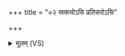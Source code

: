 +++
title = "०२ स्रक्त्योऽसि प्रतिसरोऽसि"

+++
<details><summary>मूलम् (VS)</summary>

स्र॒क्त्योऽसि॑ प्रतिस॒रोऽसि॑ प्रत्यभि॒चर॑णोऽसि।  
आ॑प्नु॒हि श्रेयां॑स॒मति॑ स॒मं क्रा॑म ॥
</details>